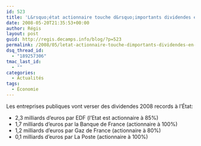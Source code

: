 ```yaml
---
id: 523
title: 'L&rsquo;état actionnaire touche d&rsquo;importants dividendes en 2008'
date: 2008-05-20T21:35:53+00:00
author: Régis
layout: post
guid: http://regis.decamps.info/blog/?p=523
permalink: /2008/05/letat-actionnaire-touche-dimportants-dividendes-en-2008/
dsq_thread_id:
  - "189257306"
tmac_last_id:
  - ""
categories:
  - Actualités
tags:
  - Économie
---
```

Les entreprises publiques vont verser des dividendes 2008 records à l&rsquo;État:

  * 2,3 milliards d&rsquo;euros par EDF (l&rsquo;Etat est actionnaire à 85%)
  * 1,7 milliards d&rsquo;euros par la Banque de France (actionnaire à 100%)
  * 1,2 milliards d&rsquo;euros par Gaz de France (actionnaire à 80%)
  * 0,1 milliards d&rsquo;euros par La Poste (actionnaire à 100%)